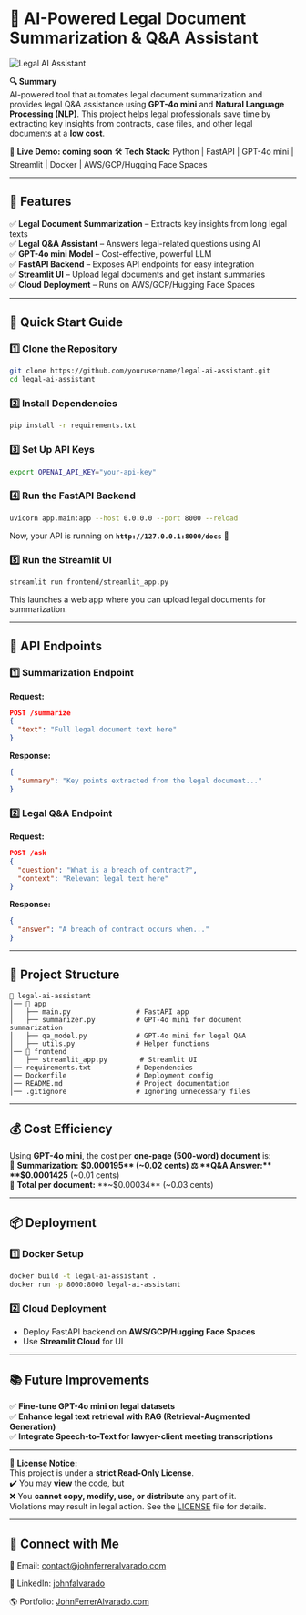 # **📜 AI-Powered Legal Document Summarization & Q&A Assistant**  

![Legal AI Assistant]() 

**🔍 Summary**  
AI-powered tool that automates legal document summarization and provides legal Q&A assistance using **GPT-4o mini** and **Natural Language Processing (NLP)**. This project helps legal professionals save time by extracting key insights from contracts, case files, and other legal documents at a **low cost**.  

🚀 **Live Demo: coming soon** <!-- [Link to Deployed App] *(if available)*   -->
🛠 **Tech Stack:** Python | FastAPI | GPT-4o mini | Streamlit | Docker | AWS/GCP/Hugging Face Spaces  

---

## **📌 Features**
✅ **Legal Document Summarization** – Extracts key insights from long legal texts  
✅ **Legal Q&A Assistant** – Answers legal-related questions using AI  
✅ **GPT-4o mini Model** – Cost-effective, powerful LLM  
✅ **FastAPI Backend** – Exposes API endpoints for easy integration  
✅ **Streamlit UI** – Upload legal documents and get instant summaries  
✅ **Cloud Deployment** – Runs on AWS/GCP/Hugging Face Spaces  

---

## **🚀 Quick Start Guide**
### **1️⃣ Clone the Repository**
```bash
git clone https://github.com/yourusername/legal-ai-assistant.git
cd legal-ai-assistant
```

### **2️⃣ Install Dependencies**
```bash
pip install -r requirements.txt
```

### **3️⃣ Set Up API Keys**
```bash
export OPENAI_API_KEY="your-api-key"
```

### **4️⃣ Run the FastAPI Backend**
```bash
uvicorn app.main:app --host 0.0.0.0 --port 8000 --reload
```
Now, your API is running on **`http://127.0.0.1:8000/docs`** 🚀  

### **5️⃣ Run the Streamlit UI**
```bash
streamlit run frontend/streamlit_app.py
```
This launches a web app where you can upload legal documents for summarization.  

---

## **📡 API Endpoints**
### **1️⃣ Summarization Endpoint**
**Request:**  
```json
POST /summarize
{
  "text": "Full legal document text here"
}
```
**Response:**  
```json
{
  "summary": "Key points extracted from the legal document..."
}
```

### **2️⃣ Legal Q&A Endpoint**
**Request:**  
```json
POST /ask
{
  "question": "What is a breach of contract?",
  "context": "Relevant legal text here"
}
```
**Response:**  
```json
{
  "answer": "A breach of contract occurs when..."
}
```

---

## **📂 Project Structure**
```
📁 legal-ai-assistant
│── 📂 app
│   ├── main.py                # FastAPI app
│   ├── summarizer.py          # GPT-4o mini for document summarization
│   ├── qa_model.py            # GPT-4o mini for legal Q&A
│   ├── utils.py               # Helper functions
│── 📂 frontend
│   ├── streamlit_app.py        # Streamlit UI
│── requirements.txt           # Dependencies
│── Dockerfile                 # Deployment config
│── README.md                  # Project documentation
│── .gitignore                 # Ignoring unnecessary files
```

---

## **💰 Cost Efficiency**
Using **GPT-4o mini**, the cost per **one-page (500-word) document** is:  
📜 **Summarization:** **$0.000195** (~0.02 cents)  
⚖️ **Q&A Answer:** **$0.0001425** (~0.01 cents)  
🚀 **Total per document:** **~$0.00034** (~0.03 cents)  

---

## **📦 Deployment**
### **1️⃣ Docker Setup**
```bash
docker build -t legal-ai-assistant .
docker run -p 8000:8000 legal-ai-assistant
```

### **2️⃣ Cloud Deployment**
- Deploy FastAPI backend on **AWS/GCP/Hugging Face Spaces**  
- Use **Streamlit Cloud** for UI  

---

## **📚 Future Improvements**
✅ **Fine-tune GPT-4o mini on legal datasets**  
✅ **Enhance legal text retrieval with RAG (Retrieval-Augmented Generation)**  
✅ **Integrate Speech-to-Text for lawyer-client meeting transcriptions**  

---

🚨 **License Notice:**  
This project is under a **strict Read-Only License**.  
✔️ You may **view** the code, but  
❌ You **cannot copy, modify, use, or distribute** any part of it.  
Violations may result in legal action. See the [LICENSE](LICENSE) file for details.

---

## **🔗 Connect with Me**
📧 Email: contact@johnferreralvarado.com

💼 LinkedIn: [johnfalvarado](https://www.linkedin.com/in/johnfalvarado/) 

🌎 Portfolio: [JohnFerrerAlvarado.com](https://johnferreralvarado.com/)  



